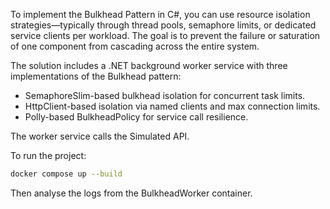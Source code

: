 To implement the Bulkhead Pattern in C#, you can use resource isolation strategies—typically through thread pools, semaphore limits, or dedicated service clients per workload. 
The goal is to prevent the failure or saturation of one component from cascading across the entire system.

The solution includes a .NET background worker service with three implementations of the Bulkhead pattern:
- SemaphoreSlim-based bulkhead isolation for concurrent task limits.
- HttpClient-based isolation via named clients and max connection limits.
- Polly-based BulkheadPolicy for service call resilience.

The worker service calls the Simulated API.

To run the project:
```bash
docker compose up --build
```
Then analyse the logs from the BulkheadWorker container.